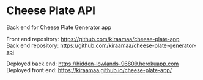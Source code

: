 # Cheese Plate API

Back end for Cheese Plate Generator app<br>

Front end repository: https://github.com/kiraamaa/cheese-plate-app<br>
Back end repository: https://github.com/kiraamaa/cheese-plate-generator-api

Deployed back end: https://hidden-lowlands-96809.herokuapp.com<br>
Deployed front end: https://kiraamaa.github.io/cheese-plate-app/
